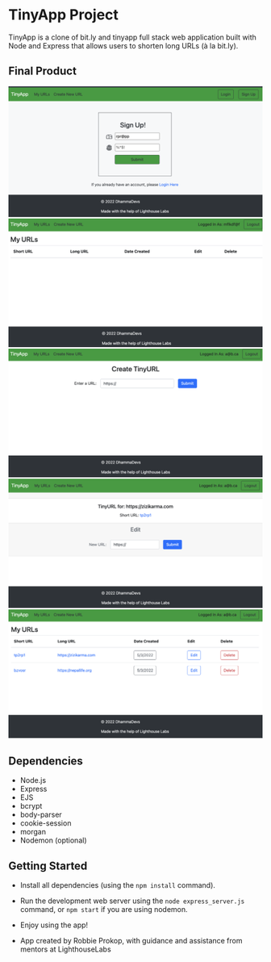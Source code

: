 # TinyApp Project

TinyApp is a clone of bit.ly and tinyapp full stack web application built with Node and Express that allows users to shorten long URLs (à la bit.ly).

## Final Product

!["Sign up page"](https://github.com/RobbieProkop/tinyapp/blob/master/docs/1.Signup.png)
!["initial home page upon signing up"](https://github.com/RobbieProkop/tinyapp/blob/master/docs/2.blank_url_home_page.png)
!["creat the tiny url"](https://github.com/RobbieProkop/tinyapp/blob/master/docs/3.create_tiny_url.png)
!["tiny url has been created"](https://github.com/RobbieProkop/tinyapp/blob/master/docs/4.short_url.png)
!["home page with new tiny urls"](https://github.com/RobbieProkop/tinyapp/blob/master/docs/5.urls_home_page.png)

## Dependencies

- Node.js
- Express
- EJS
- bcrypt
- body-parser
- cookie-session
- morgan
- Nodemon (optional)

## Getting Started

- Install all dependencies (using the `npm install` command).
- Run the development web server using the `node express_server.js` command, or `npm start` if you are using nodemon.

- Enjoy using the app!

- App created by Robbie Prokop, with guidance and assistance from mentors at LighthouseLabs
